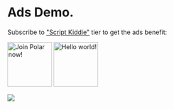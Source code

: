 # Ads Demo.

Subscribe to ["Script Kiddie"](https://polar.sh/zegl/subscriptions) tier to get the ads benefit:

<!-- POLAR type=ads id=golgnjnd subscription_benefit_id=4da75f02-1507-43dc-9167-10adfa4fb6b2 width=100 height=100 -->

<a href="https://polar.sh"><picture><img src="https://7vk6rcnylug0u6hg.public.blob.vercel-storage.com/Logotype_blue_small-Bo8grIZgHSOMQk3BnwmoT5Sds6tE7N.png" alt="Join Polar now!" height="100" width="100" /></picture></a>
<a href="https://polar.sh/zegl"><picture><source media="(prefers-color-scheme: dark)" srcset="https://7vk6rcnylug0u6hg.public.blob.vercel-storage.com/Frame%202-fcOO2r4HRJSRYthVDEK1Tf4ZTajDN1.png"><img src="https://7vk6rcnylug0u6hg.public.blob.vercel-storage.com/Frame%203-lOg2u5gntqF3RuL3cso7Upg9w03dbT.png" alt="Hello world!" height="100" width="100" /></picture></a>

<!-- POLAR-END id=golgnjnd -->

<img src="https://polarzegl.eu.ngrok.io/embed/ads?id=e10d3883-cf29-4c1b-8438-b744b94d9a89" />
